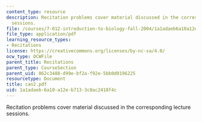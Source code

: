 ```yaml
---
content_type: resource
description: Recitation problems cover material discussed in the corresponding lecture
  sessions.
file: /courses/7-012-introduction-to-biology-fall-2004/1a1adaeb6a10a12eb7133c8ac2418f4c_can2.pdf
file_type: application/pdf
learning_resource_types:
- Recitations
license: https://creativecommons.org/licenses/by-nc-sa/4.0/
ocw_type: OCWFile
parent_title: Recitations
parent_type: CourseSection
parent_uid: 862c3488-d99e-bf2a-f92e-5bb0d0196225
resourcetype: Document
title: can2.pdf
uid: 1a1adaeb-6a10-a12e-b713-3c8ac2418f4c
---
```

Recitation problems cover material discussed in the corresponding lecture sessions.